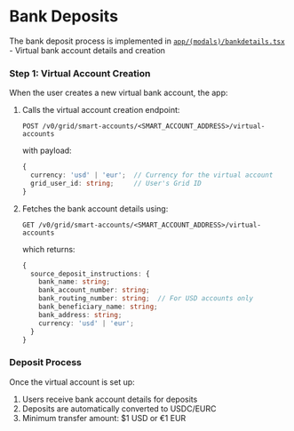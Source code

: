 # Bank Deposits

The bank deposit process is implemented in [`app/(modals)/bankdetails.tsx`](../app/(modals)/bankdetails.tsx) - Virtual bank account details and creation

### Step 1: Virtual Account Creation

When the user creates a new virtual bank account, the app:

1. Calls the virtual account creation endpoint:
   ```
   POST /v0/grid/smart-accounts/<SMART_ACCOUNT_ADDRESS>/virtual-accounts
   ```
   with payload:
   ```typescript
   {
     currency: 'usd' | 'eur';  // Currency for the virtual account
     grid_user_id: string;     // User's Grid ID
   }
   ```

2. Fetches the bank account details using:
   ```
   GET /v0/grid/smart-accounts/<SMART_ACCOUNT_ADDRESS>/virtual-accounts
   ```
   which returns:
   ```typescript
   {
     source_deposit_instructions: {
       bank_name: string;
       bank_account_number: string;
       bank_routing_number: string;  // For USD accounts only
       bank_beneficiary_name: string;
       bank_address: string;
       currency: 'usd' | 'eur';
     }
   }
   ```

### Deposit Process

Once the virtual account is set up:

1. Users receive bank account details for deposits
2. Deposits are automatically converted to USDC/EURC
3. Minimum transfer amount: $1 USD or €1 EUR

